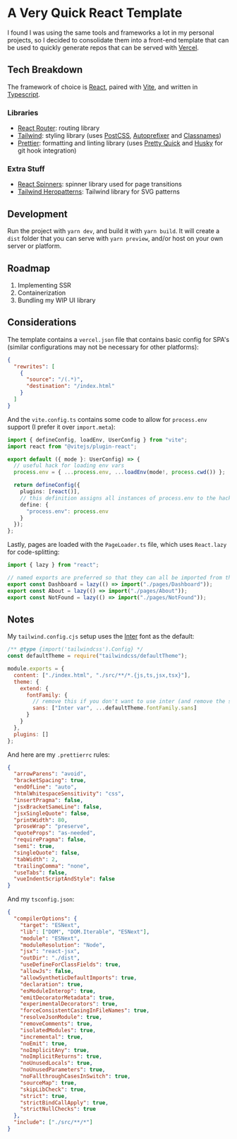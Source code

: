 # A Very Quick React Template

I found I was using the same tools and frameworks a lot in my personal projects, so I decided to consolidate them into a front-end template that can be used to quickly generate repos that can be served with [Vercel](https://vercel.com).

## Tech Breakdown

The framework of choice is [React](https://reactjs.org), paired with [Vite](https://vitejs.dev), and written in [Typescript](https://www.typescriptlang.org).

### Libraries

- [React Router](https://reactrouter.com/en/main): routing library
- [Tailwind](https://tailwindcss.com): styling library (uses [PostCSS](https://postcss.org), [Autoprefixer](https://github.com/postcss/autoprefixer) and [Classnames](https://www.npmjs.com/package/classnames))
- [Prettier](https://prettier.io): formatting and linting library (uses [Pretty Quick](https://github.com/azz/pretty-quick) and [Husky](https://typicode.github.io/husky/#/) for git hook integration)

### Extra Stuff

- [React Spinners](https://www.davidhu.io/react-spinners): spinner library used for page transitions
- [Tailwind Heropatterns](https://www.npmjs.com/package/tailwind-heropatterns): Tailwind library for SVG patterns

## Development

Run the project with `yarn dev`, and build it with `yarn build`. It will create a `dist` folder that you can serve with `yarn preview`, and/or host on your own server or platform.

## Roadmap

1. Implementing SSR
2. Containerization
3. Bundling my WIP UI library

## Considerations

The template contains a `vercel.json` file that contains basic config for SPA's (similar configurations may not be necessary for other platforms):

```json
{
  "rewrites": [
    {
      "source": "/(.*)",
      "destination": "/index.html"
    }
  ]
}
```

And the `vite.config.ts` contains some code to allow for `process.env` support (I prefer it over `import.meta`):

```typescript
import { defineConfig, loadEnv, UserConfig } from "vite";
import react from "@vitejs/plugin-react";

export default ({ mode }: UserConfig) => {
  // useful hack for loading env vars
  process.env = { ...process.env, ...loadEnv(mode!, process.cwd()) };

  return defineConfig({
    plugins: [react()],
    // this definition assigns all instances of process.env to the hack replacement declared above
    define: {
      "process.env": process.env
    }
  });
};
```

Lastly, pages are loaded with the `PageLoader.ts` file, which uses `React.lazy` for code-splitting:

```ts
import { lazy } from "react";

// named exports are preferred so that they can all be imported from the same file
export const Dashboard = lazy(() => import("./pages/Dashboard"));
export const About = lazy(() => import("./pages/About"));
export const NotFound = lazy(() => import("./pages/NotFound"));
```

## Notes

My `tailwind.config.cjs` setup uses the [Inter](https://tailwindui.com/documentation) font as the default:

```js
/** @type {import('tailwindcss').Config} */
const defaultTheme = require("tailwindcss/defaultTheme");

module.exports = {
  content: ["./index.html", "./src/**/*.{js,ts,jsx,tsx}"],
  theme: {
    extend: {
      fontFamily: {
        // remove this if you don't want to use inter (and remove the stylesheet link in index.html)
        sans: ["Inter var", ...defaultTheme.fontFamily.sans]
      }
    }
  },
  plugins: []
};
```

And here are my `.prettierrc` rules:

```json
{
  "arrowParens": "avoid",
  "bracketSpacing": true,
  "endOfLine": "auto",
  "htmlWhitespaceSensitivity": "css",
  "insertPragma": false,
  "jsxBracketSameLine": false,
  "jsxSingleQuote": false,
  "printWidth": 80,
  "proseWrap": "preserve",
  "quoteProps": "as-needed",
  "requirePragma": false,
  "semi": true,
  "singleQuote": false,
  "tabWidth": 2,
  "trailingComma": "none",
  "useTabs": false,
  "vueIndentScriptAndStyle": false
}
```

And my `tsconfig.json`:

```json
{
  "compilerOptions": {
    "target": "ESNext",
    "lib": ["DOM", "DOM.Iterable", "ESNext"],
    "module": "ESNext",
    "moduleResolution": "Node",
    "jsx": "react-jsx",
    "outDir": "./dist",
    "useDefineForClassFields": true,
    "allowJs": false,
    "allowSyntheticDefaultImports": true,
    "declaration": true,
    "esModuleInterop": true,
    "emitDecoratorMetadata": true,
    "experimentalDecorators": true,
    "forceConsistentCasingInFileNames": true,
    "resolveJsonModule": true,
    "removeComments": true,
    "isolatedModules": true,
    "incremental": true,
    "noEmit": true,
    "noImplicitAny": true,
    "noImplicitReturns": true,
    "noUnusedLocals": true,
    "noUnusedParameters": true,
    "noFallthroughCasesInSwitch": true,
    "sourceMap": true,
    "skipLibCheck": true,
    "strict": true,
    "strictBindCallApply": true,
    "strictNullChecks": true
  },
  "include": ["./src/**/*"]
}
```
